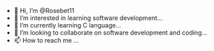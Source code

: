 - 👋 Hi, I’m @Rosebet11
- 👀 I’m interested in learning software development...
- 🌱 I’m currently learning C language...
- 💞️ I’m looking to collaborate on software development and coding...
- 📫 How to reach me ...

<!---
Rosebet11/Rosebet11 is a ✨ special ✨ repository because its `README.md` (this file) appears on your GitHub profile.
You can click the Preview link to take a look at your changes.
--->
